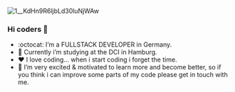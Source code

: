 ![1__KdHn9R6ljbLd30luNjWAw](https://user-images.githubusercontent.com/82584301/155906776-5f403bf3-21bb-4d4f-912a-b38d0de7bee7.jpeg)

### Hi coders 👋

- :octocat: I’m a FULLSTACK DEVELOPER in Germany.
- 🔭 Currently i’m studying at the DCI in Hamburg.
- :heart: I love coding... when i start coding i forget the time. 
- 👯 I’m very excited & motivated to learn more and become better, so if you think i can improve some parts of my code please get in touch with me.
